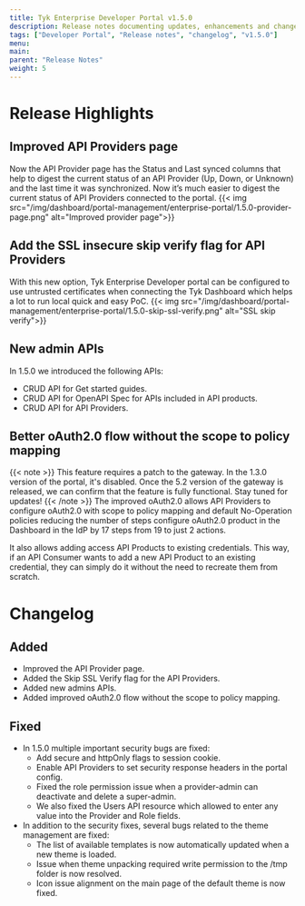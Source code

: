 ```yaml
---
title: Tyk Enterprise Developer Portal v1.5.0
description: Release notes documenting updates, enhancements and changes for Tyk Enterprise Developer Portal v1.5.0
tags: ["Developer Portal", "Release notes", "changelog", "v1.5.0"]
menu:
main:
parent: "Release Notes"
weight: 5
---
```


# Release Highlights
## Improved API Providers page
Now the API Provider page has the Status and Last synced columns that help to digest the current status of an API Provider (Up, Down, or Unknown) and the last time it was synchronized. Now it’s much easier to digest the current status of API Providers connected to the portal.
{{< img src="/img/dashboard/portal-management/enterprise-portal/1.5.0-provider-page.png" alt="Improved provider page">}}

## Add the SSL insecure skip verify flag for API Providers
With this new option, Tyk Enterprise Developer portal can be configured to use untrusted certificates when connecting the Tyk Dashboard which helps a lot to run local quick and easy PoC.
{{< img src="/img/dashboard/portal-management/enterprise-portal/1.5.0-skip-ssl-verify.png" alt="SSL skip verify">}}

## New admin APIs
In 1.5.0 we introduced the following APIs:
- CRUD API for Get started guides.
- CRUD API for OpenAPI Spec for APIs included in API products.
- CRUD API for API Providers.

## Better oAuth2.0 flow without the scope to policy mapping
{{< note >}}
This feature requires a patch to the gateway. In the 1.3.0 version of the portal, it's disabled. Once the 5.2 version of the gateway is released, we can confirm that the feature is fully functional. Stay tuned for updates!
{{< /note >}}
The improved oAuth2.0 allows API Providers to configure oAuth2.0 with scope to policy mapping and default No-Operation policies reducing the number of steps configure oAuth2.0 product in the Dashboard in the IdP by 17 steps from 19 to just 2 actions.

It also allows adding access API Products to existing credentials. This way, if an API Consumer wants to add a new API Product to an existing credential, they can simply do it without the need to recreate them from scratch.

# Changelog
## Added
- Improved the API Provider page.
- Added the Skip SSL Verify flag for the API Providers.
- Added new admins APIs. 
- Added improved oAuth2.0 flow without the scope to policy mapping.

## Fixed
- In 1.5.0 multiple important security bugs are fixed:
  - Add secure and httpOnly flags to session cookie.
  - Enable API Providers to set security response headers in the portal config.
  - Fixed the role permission issue when a provider-admin can deactivate and delete a super-admin.
  - We also fixed the Users API resource which allowed to enter any value into the Provider and Role fields.
- In addition to the security fixes, several bugs related to the theme management are fixed:
  - The list of available templates is now automatically updated when a new theme is loaded.
  - Issue when theme unpacking required write permission to the /tmp folder is now resolved.
  - Icon issue alignment on the main page of the default theme is now fixed.

